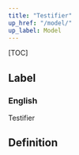 ```yaml
---
title: "Testifier"
up_href: "/model/"
up_label: Model
---
```


[TOC]

## Label

### English
Testifier


## Definition



    
